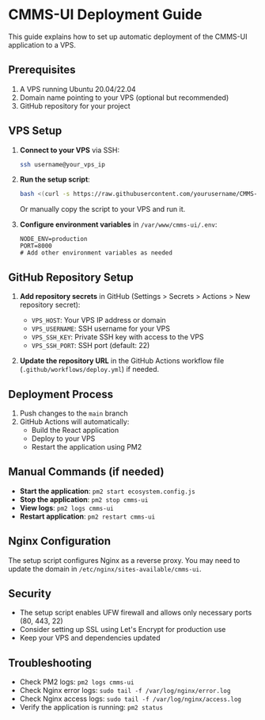 # CMMS-UI Deployment Guide

This guide explains how to set up automatic deployment of the CMMS-UI application to a VPS.

## Prerequisites

1. A VPS running Ubuntu 20.04/22.04
2. Domain name pointing to your VPS (optional but recommended)
3. GitHub repository for your project

## VPS Setup

1. **Connect to your VPS** via SSH:
   ```bash
   ssh username@your_vps_ip
   ```

2. **Run the setup script**:
   ```bash
   bash <(curl -s https://raw.githubusercontent.com/yourusername/CMMS-UI/main/deploy/setup-vps.sh)
   ```
   
   Or manually copy the script to your VPS and run it.

3. **Configure environment variables** in `/var/www/cmms-ui/.env`:
   ```
   NODE_ENV=production
   PORT=8000
   # Add other environment variables as needed
   ```

## GitHub Repository Setup

1. **Add repository secrets** in GitHub (Settings > Secrets > Actions > New repository secret):
   - `VPS_HOST`: Your VPS IP address or domain
   - `VPS_USERNAME`: SSH username for your VPS
   - `VPS_SSH_KEY`: Private SSH key with access to the VPS
   - `VPS_SSH_PORT`: SSH port (default: 22)

2. **Update the repository URL** in the GitHub Actions workflow file (`.github/workflows/deploy.yml`) if needed.

## Deployment Process

1. Push changes to the `main` branch
2. GitHub Actions will automatically:
   - Build the React application
   - Deploy to your VPS
   - Restart the application using PM2

## Manual Commands (if needed)

- **Start the application**: `pm2 start ecosystem.config.js`
- **Stop the application**: `pm2 stop cmms-ui`
- **View logs**: `pm2 logs cmms-ui`
- **Restart application**: `pm2 restart cmms-ui`

## Nginx Configuration

The setup script configures Nginx as a reverse proxy. You may need to update the domain in `/etc/nginx/sites-available/cmms-ui`.

## Security

- The setup script enables UFW firewall and allows only necessary ports (80, 443, 22)
- Consider setting up SSL using Let's Encrypt for production use
- Keep your VPS and dependencies updated

## Troubleshooting

- Check PM2 logs: `pm2 logs cmms-ui`
- Check Nginx error logs: `sudo tail -f /var/log/nginx/error.log`
- Check Nginx access logs: `sudo tail -f /var/log/nginx/access.log`
- Verify the application is running: `pm2 status`
